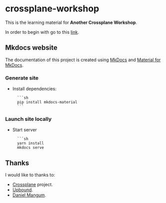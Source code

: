 # crossplane-workshop

This is the learning material for **Another Crossplane Workshop**.

In order to begin with go to this [link](https://alvsanand.github.io/distributed-tracing-workshop/).

## Mkdocs website

The documentation of this project is created using [MkDocs](https://www.mkdocs.org/) and [Material for MkDocs](https://squidfunk.github.io/mkdocs-material/).

### Generate site

- Install dependencies:

        ```sh
        pip install mkdocs-material
        ```

### Launch site locally

- Start server

        ```sh
        yarn install
        mkdocs serve

## Thanks

I would like to thanks to:

- [Crossplane](https://crossplane.io/) project.
- [Upbound](https://blog.upbound.io/introducing-crossplane-open-source-multicloud-control-plane/).
- [Daniel Mangum](https://danielmangum.com/posts/crossplane-infrastructure-llvm/).
